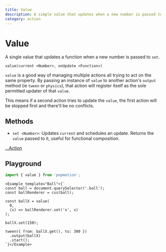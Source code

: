 ```yaml
---
title: Value
description: A simple value that updates when a new number is passed to `set`.
category: action
---
```


# Value

A single value that updates a function when a new number is passed to `set`.

`value(current <Number>, onUpdate <Function>)`

`value` is a good way of managing multiple actions all trying to act on the same property. By passing an instance of `value` to another action's `output` method (ie `tween` or `physics`), that action will register itself as the sole permitted updater of that `value`.

This means if a second action tries to update the `value`, the first action will be stopped first and there'll be no conflicts.

## Methods

- `set <Number>`: Updates `current` and schedules an update. Returns the `value` passed to it, useful for functional composition.

[...Action](action)

## Playground

```javascript
import { value } from 'popmotion';
```

```marksy
<Example template="Ball">{`
const ball = document.querySelector('.ball');
const ballRenderer = css(ball);

const ballX = value(
  0,
  (x) => ballRenderer.set('x', x)
);

ballX.set(150);

tween({ from: ballX.get(), to: 300 })
  .output(ballX)
  .start();
`}</Example>
```
